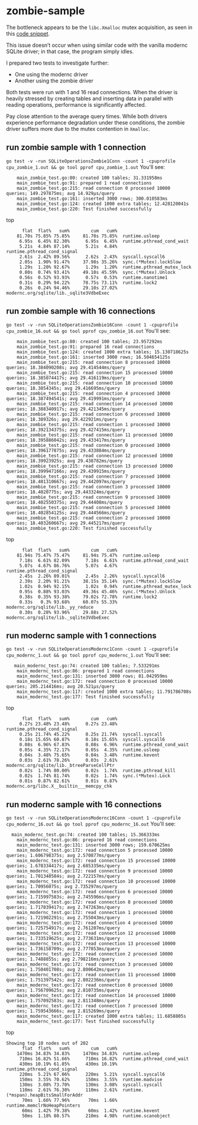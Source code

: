 # zombie-sample

The bottleneck appears to be the `libc.Xmalloc` mutex acquisition, as seen in this [code snippet](https://gitlab.com/cznic/libc/-/blob/master/mem.go#L22).

This issue doesn’t occur when using similar code with the vanilla modernc SQLite driver; in that case, the program simply idles.

I prepared two tests to investigate further:
- One using the modernc driver
- Another using the zombie driver

Both tests were run with 1 and 16 read connections. When the driver is heavily stressed by creating tables and inserting data in parallel with reading operations, performance is significantly affected.

Pay close attention to the average query times. While both drivers experience performance degradation under these conditions, the zombie driver suffers more due to the mutex contention in `Xmalloc`.

## run zombie sample with 1 connection
`go test -v -run SQLiteOperationsZombie1Conn -count 1 -cpuprofile cpu_zombie_1.out && go tool pprof cpu_zombie_1.out`
You'll see:
```
    main_zombie_test.go:80: created 100 tables; 31.331958ms
    main_zombie_test.go:91: prepared 1 read connections
    main_zombie_test.go:215: read connection 0 processed 10000 queries; 149.297875ms; avg 14.929µs/query
    main_zombie_test.go:161: inserted 3000 rows; 300.010583ms
    main_zombie_test.go:124: created 1000 extra tables; 12.428120041s
    main_zombie_test.go:220: Test finished successfully
```

top

```
      flat  flat%   sum%        cum   cum%
    81.70s 75.85% 75.85%     81.70s 75.85%  runtime.usleep
     6.95s  6.45% 82.30%      6.95s  6.45%  runtime.pthread_cond_wait
     5.21s  4.84% 87.14%      5.21s  4.84%  runtime.pthread_cond_signal
     2.61s  2.42% 89.56%      2.62s  2.43%  syscall.syscall6
     2.05s  1.90% 91.47%     37.98s 35.26%  sync.(*Mutex).lockSlow
     1.29s  1.20% 92.67%      1.29s  1.20%  runtime.pthread_mutex_lock
     0.80s  0.74% 93.41%     49.10s 45.59%  sync.(*Mutex).Unlock
     0.56s  0.52% 93.93%      0.57s  0.53%  runtime.nanotime1
     0.31s  0.29% 94.22%     78.75s 73.11%  runtime.lock2
     0.26s  0.24% 94.46%     29.10s 27.02%  modernc.org/sqlite/lib._sqlite3VdbeExec

```


## run zombie sample with 16 connections
`go test -v -run SQLiteOperationsZombie16Conn -count 1 -cpuprofile cpu_zombie_16.out && go tool pprof cpu_zombie_16.out`
You'll see:
```
    main_zombie_test.go:80: created 100 tables; 23.957292ms
    main_zombie_test.go:91: prepared 16 read connections
    main_zombie_test.go:124: created 1000 extra tables; 15.130718625s
    main_zombie_test.go:161: inserted 3000 rows; 16.504654125s
    main_zombie_test.go:215: read connection 8 processed 10000 queries; 18.384090208s; avg 29.414544ms/query
    main_zombie_test.go:215: read connection 15 processed 10000 queries; 18.385074417s; avg 29.416119ms/query
    main_zombie_test.go:215: read connection 10 processed 10000 queries; 18.3854345s; avg 29.416695ms/query
    main_zombie_test.go:215: read connection 4 processed 10000 queries; 18.387494541s; avg 29.419991ms/query
    main_zombie_test.go:215: read connection 14 processed 10000 queries; 18.388340917s; avg 29.421345ms/query
    main_zombie_test.go:215: read connection 6 processed 10000 queries; 18.389326s; avg 29.422921ms/query
    main_zombie_test.go:215: read connection 1 processed 10000 queries; 18.392134375s; avg 29.427415ms/query
    main_zombie_test.go:215: read connection 11 processed 10000 queries; 18.395886042s; avg 29.433417ms/query
    main_zombie_test.go:215: read connection 0 processed 10000 queries; 18.396177875s; avg 29.433884ms/query
    main_zombie_test.go:215: read connection 12 processed 10000 queries; 18.39923925s; avg 29.438782ms/query
    main_zombie_test.go:215: read connection 13 processed 10000 queries; 18.399947166s; avg 29.439915ms/query
    main_zombie_test.go:215: read connection 7 processed 10000 queries; 18.401310667s; avg 29.442097ms/query
    main_zombie_test.go:215: read connection 3 processed 10000 queries; 18.4020775s; avg 29.443324ms/query
    main_zombie_test.go:215: read connection 9 processed 10000 queries; 18.402550375s; avg 29.44408ms/query
    main_zombie_test.go:215: read connection 5 processed 10000 queries; 18.402854125s; avg 29.444566ms/query
    main_zombie_test.go:215: read connection 2 processed 10000 queries; 18.403260667s; avg 29.445217ms/query
    main_zombie_test.go:220: Test finished successfully

```

top

```
      flat  flat%   sum%        cum   cum%
    81.94s 75.47% 75.47%     81.94s 75.47%  runtime.usleep
     7.18s  6.61% 82.09%      7.18s  6.61%  runtime.pthread_cond_wait
     5.07s  4.67% 86.76%      5.07s  4.67%  runtime.pthread_cond_signal
     2.45s  2.26% 89.01%      2.45s  2.26%  syscall.syscall6
     2.39s  2.20% 91.21%     38.15s 35.14%  sync.(*Mutex).lockSlow
     1.02s  0.94% 92.15%      1.02s  0.94%  runtime.pthread_mutex_lock
     0.95s  0.88% 93.03%     49.36s 45.46%  sync.(*Mutex).Unlock
     0.38s  0.35% 93.38%     79.02s 72.78%  runtime.lock2
     0.33s   0.3% 93.68%     60.07s 55.33%  modernc.org/sqlite/lib._yy_reduce
     0.30s  0.28% 93.96%     29.88s 27.52%  modernc.org/sqlite/lib._sqlite3VdbeExec

```

## run modernc sample with 1 connections
`go test -v -run SQLiteOperationsModernc1Conn -count 1 -cpuprofile cpu_modernc_1.out && go tool pprof cpu_modernc_1.out`
You'll see:
```
   main_modernc_test.go:74: created 100 tables; 7.533291ms
    main_modernc_test.go:86: prepared 1 read connections
    main_modernc_test.go:131: inserted 3000 rows; 81.042959ms
    main_modernc_test.go:172: read connection 0 processed 10000 queries; 205.214416ms; avg 20.521µs/query
    main_modernc_test.go:117: created 1000 extra tables; 11.791786708s
    main_modernc_test.go:177: Test finished successfully
```

top
```
      flat  flat%   sum%        cum   cum%
     0.27s 23.48% 23.48%      0.27s 23.48%  runtime.pthread_cond_signal
     0.25s 21.74% 45.22%      0.25s 21.74%  syscall.syscall
     0.18s 15.65% 60.87%      0.18s 15.65%  syscall.syscall6
     0.08s  6.96% 67.83%      0.08s  6.96%  runtime.pthread_cond_wait
     0.05s  4.35% 72.17%      0.05s  4.35%  runtime.usleep
     0.04s  3.48% 75.65%      0.04s  3.48%  runtime.kevent
     0.03s  2.61% 78.26%      0.03s  2.61%  modernc.org/sqlite/lib._btreeParseCellPtr
     0.02s  1.74% 80.00%      0.02s  1.74%  runtime.pthread_kill
     0.02s  1.74% 81.74%      0.02s  1.74%  sync.(*Mutex).Lock
     0.01s  0.87% 82.61%      0.01s  0.87%  modernc.org/libc.X__builtin___memcpy_chk
```

## run modernc sample with 16 connections
`go test -v -run SQLiteOperationsModernc16Conn -count 1 -cpuprofile cpu_modernc_16.out && go tool pprof cpu_modernc_16.out`
You'll see:
```
  main_modernc_test.go:74: created 100 tables; 15.366333ms
    main_modernc_test.go:86: prepared 16 read connections
    main_modernc_test.go:131: inserted 3000 rows; 159.670625ms
    main_modernc_test.go:172: read connection 5 processed 10000 queries; 1.606798375s; avg 2.570877ms/query
    main_modernc_test.go:172: read connection 15 processed 10000 queries; 1.678334417s; avg 2.685335ms/query
    main_modernc_test.go:172: read connection 9 processed 10000 queries; 1.701348584s; avg 2.722157ms/query
    main_modernc_test.go:172: read connection 10 processed 10000 queries; 1.70956075s; avg 2.735297ms/query
    main_modernc_test.go:172: read connection 6 processed 10000 queries; 1.715997583s; avg 2.745596ms/query
    main_modernc_test.go:172: read connection 8 processed 10000 queries; 1.717039417s; avg 2.747263ms/query
    main_modernc_test.go:172: read connection 1 processed 10000 queries; 1.721902291s; avg 2.755043ms/query
    main_modernc_test.go:172: read connection 4 processed 10000 queries; 1.725754917s; avg 2.761207ms/query
    main_modernc_test.go:172: read connection 12 processed 10000 queries; 1.733519625s; avg 2.773631ms/query
    main_modernc_test.go:172: read connection 13 processed 10000 queries; 1.736158709s; avg 2.777853ms/query
    main_modernc_test.go:172: read connection 2 processed 10000 queries; 1.7488855s; avg 2.798216ms/query
    main_modernc_test.go:172: read connection 3 processed 10000 queries; 1.750401708s; avg 2.800642ms/query
    main_modernc_test.go:172: read connection 11 processed 10000 queries; 1.751397542s; avg 2.802236ms/query
    main_modernc_test.go:172: read connection 0 processed 10000 queries; 1.756709625s; avg 2.810735ms/query
    main_modernc_test.go:172: read connection 14 processed 10000 queries; 1.757092583s; avg 2.811348ms/query
    main_modernc_test.go:172: read connection 7 processed 10000 queries; 1.759543666s; avg 2.815269ms/query
    main_modernc_test.go:117: created 1000 extra tables; 11.6858805s
    main_modernc_test.go:177: Test finished successfully
```

top

```
Showing top 10 nodes out of 202
      flat  flat%   sum%        cum   cum%
    1470ms 34.83% 34.83%     1470ms 34.83%  runtime.usleep
     710ms 16.82% 51.66%      710ms 16.82%  runtime.pthread_cond_wait
     430ms 10.19% 61.85%      430ms 10.19%  runtime.pthread_cond_signal
     220ms  5.21% 67.06%      220ms  5.21%  syscall.syscall6
     150ms  3.55% 70.62%      150ms  3.55%  runtime.madvise
     130ms  3.08% 73.70%      130ms  3.08%  syscall.syscall
     110ms  2.61% 76.30%      110ms  2.61%  runtime.(*mspan).heapBitsSmallForAddr
      70ms  1.66% 77.96%       70ms  1.66%  runtime.memclrNoHeapPointers
      60ms  1.42% 79.38%       60ms  1.42%  runtime.kevent
      50ms  1.18% 80.57%      210ms  4.98%  runtime.scanobject
```
